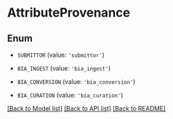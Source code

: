 # AttributeProvenance


## Enum

* `SUBMITTOR` (value: `'submittor'`)

* `BIA_INGEST` (value: `'bia_ingest'`)

* `BIA_CONVERSION` (value: `'bia_conversion'`)

* `BIA_CURATION` (value: `'bia_curation'`)

[[Back to Model list]](../README.md#documentation-for-models) [[Back to API list]](../README.md#documentation-for-api-endpoints) [[Back to README]](../README.md)


